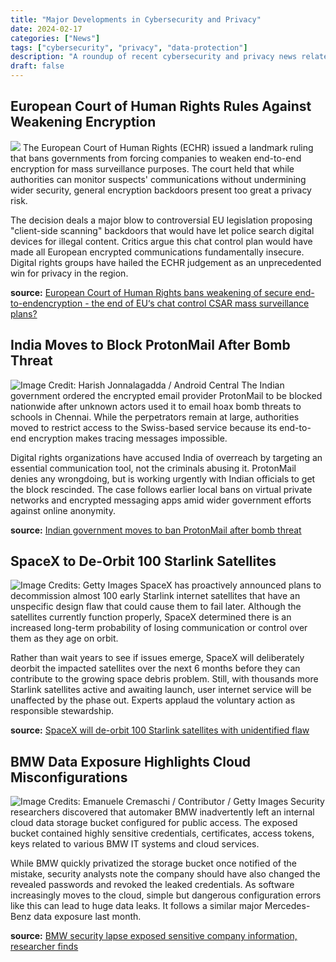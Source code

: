 ```yaml
---
title: "Major Developments in Cybersecurity and Privacy"
date: 2024-02-17
categories: ["News"]
tags: ["cybersecurity", "privacy", "data-protection"]
description: "A roundup of recent cybersecurity and privacy news related to encryption, government surveillance, data breaches, and space sustainability."
draft: false
---
```


## European Court of Human Rights Rules Against Weakening Encryption

![](/images/blogs/3/1.jpg)
The European Court of Human Rights (ECHR) issued a landmark ruling that bans governments from forcing companies to weaken end-to-end encryption for mass surveillance purposes. The court held that while authorities can monitor suspects' communications without undermining wider security, general encryption backdoors present too great a privacy risk.

The decision deals a major blow to controversial EU legislation proposing "client-side scanning" backdoors that would have let police search digital devices for illegal content. Critics argue this chat control plan would have made all European encrypted communications fundamentally insecure. Digital rights groups have hailed the ECHR judgement as an unprecedented win for privacy in the region.

**source:** [European Court of Human Rights bans weakening of secure end-to-endencryption - the end of EU‘s chat control CSAR mass surveillance plans?](https://www.eureporter.co/world/human-rights-category/european-court-of-human-rights-echr/2024/02/14/european-court-of-human-rights-bans-weakening-of-secure-end-to-endencryption-the-end-of-eus-chat-control-csar-mass-surveillance-plans/)

## India Moves to Block ProtonMail After Bomb Threat

![Image Credit: Harish Jonnalagadda / Android Central](/images/blogs/3/2.jpg)
The Indian government ordered the encrypted email provider ProtonMail to be blocked nationwide after unknown actors used it to email hoax bomb threats to schools in Chennai. While the perpetrators remain at large, authorities moved to restrict access to the Swiss-based service because its end-to-end encryption makes tracing messages impossible.

Digital rights organizations have accused India of overreach by targeting an essential communication tool, not the criminals abusing it. ProtonMail denies any wrongdoing, but is working urgently with Indian officials to get the block rescinded. The case follows earlier local bans on virtual private networks and encrypted messaging apps amid wider government efforts against online anonymity.

**source:** [Indian government moves to ban ProtonMail after bomb threat](https://www.androidcentral.com/apps-software/indian-government-moves-to-ban-protonmail-after-bomb-threat)

## SpaceX to De-Orbit 100 Starlink Satellites

![Image Credits: Getty Images](/images/blogs/3/3.jpg)
SpaceX has proactively announced plans to decommission almost 100 early Starlink internet satellites that have an unspecific design flaw that could cause them to fail later. Although the satellites currently function properly, SpaceX determined there is an increased long-term probability of losing communication or control over them as they age on orbit.

Rather than wait years to see if issues emerge, SpaceX will deliberately deorbit the impacted satellites over the next 6 months before they can contribute to the growing space debris problem. Still, with thousands more Starlink satellites active and awaiting launch, user internet service will be unaffected by the phase out. Experts applaud the voluntary action as responsible stewardship.

**source:** [SpaceX will de-orbit 100 Starlink satellites with unidentified flaw](https://techcrunch.com/2024/02/14/spacex-will-deorbit-100-starlink-satellites-with-unidentified-flaw/)

## BMW Data Exposure Highlights Cloud Misconfigurations

![Image Credits: Emanuele Cremaschi / Contributor / Getty Images](/images/blogs/3/4.jpg)
Security researchers discovered that automaker BMW inadvertently left an internal cloud data storage bucket configured for public access. The exposed bucket contained highly sensitive credentials, certificates, access tokens, keys related to various BMW IT systems and cloud services.

While BMW quickly privatized the storage bucket once notified of the mistake, security analysts note the company should have also changed the revealed passwords and revoked the leaked credentials. As software increasingly moves to the cloud, simple but dangerous configuration errors like this can lead to huge data leaks. It follows a similar major Mercedes-Benz data exposure last month.

**source:** [BMW security lapse exposed sensitive company information, researcher finds](https://techcrunch.com/2024/02/14/bmw-security-lapse-exposed-sensitive-company-information-researcher-finds/)
